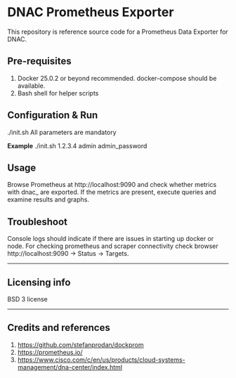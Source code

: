 # DNAC Prometheus Exporter

This repository is reference source code for a Prometheus Data Exporter for DNAC. 

## Pre-requisites
1. Docker 25.0.2 or beyond recommended. docker-compose should be available.
2. Bash shell for helper scripts

## Configuration & Run
./init.sh <DNAC IP Address> <DNAC admin user> <DNAC admin password>
All parameters are mandatory

**Example**
./init.sh 1.2.3.4 admin admin_password

## Usage
Browse Prometheus at http://localhost:9090 and check whether metrics with dnac_ are exported.
If the metrics are present, execute queries and examine results and graphs.  

## Troubleshoot
Console logs should indicate if there are issues in starting up docker or node.
For checking prometheus and scraper connectivity check browser http://localhost:9090 -> Status -> Targets.

----

## Licensing info
BSD 3 license

----

## Credits and references

1. https://github.com/stefanprodan/dockprom
2. https://prometheus.io/
3. https://www.cisco.com/c/en/us/products/cloud-systems-management/dna-center/index.html

